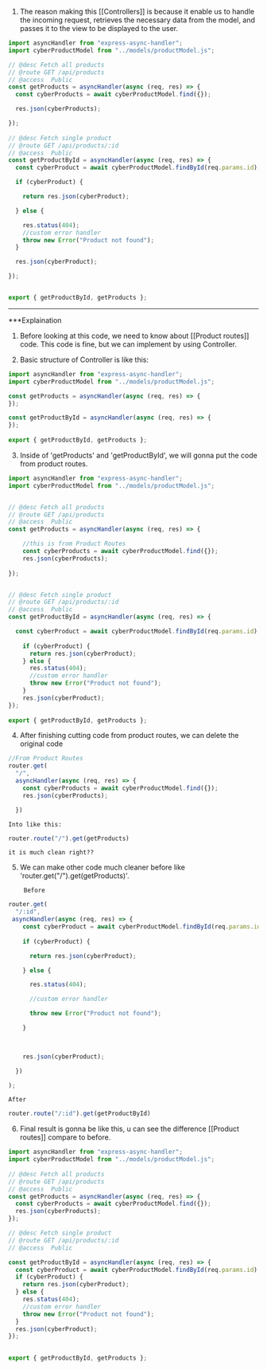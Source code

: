 1. The reason making this [[Controllers]] is because it enable us to handle the incoming request, retrieves the necessary data from the model, and passes it to the view to be displayed to the user. 

```js
import asyncHandler from "express-async-handler";
import cyberProductModel from "../models/productModel.js";

// @desc Fetch all products
// @route GET /api/products
// @access  Public
const getProducts = asyncHandler(async (req, res) => {
  const cyberProducts = await cyberProductModel.find({});

  res.json(cyberProducts);

});
 
// @desc Fetch single product
// @route GET /api/products/:id
// @access  Public
const getProductById = asyncHandler(async (req, res) => {
  const cyberProduct = await cyberProductModel.findById(req.params.id);

  if (cyberProduct) {

    return res.json(cyberProduct);

  } else {

    res.status(404);
    //custom error handler
    throw new Error("Product not found");
  }

  res.json(cyberProduct);

});


export { getProductById, getProducts };
```
***

***Explaination 

1. Before looking at this code, we need to know about [[Product routes]] code. This code is fine, but we can implement by using Controller. 

2. Basic structure of Controller is like this:
```js
import asyncHandler from "express-async-handler";
import cyberProductModel from "../models/productModel.js";

const getProducts = asyncHandler(async (req, res) => {
});

const getProductById = asyncHandler(async (req, res) => {
});
 
export { getProductById, getProducts };
```
3. Inside of 'getProducts' and 'getProductById', we will gonna put the code from product routes.

```js
import asyncHandler from "express-async-handler";
import cyberProductModel from "../models/productModel.js";


// @desc Fetch all products
// @route GET /api/products
// @access  Public
const getProducts = asyncHandler(async (req, res) => {

	//this is from Product Routes
    const cyberProducts = await cyberProductModel.find({});
    res.json(cyberProducts);
    
});


// @desc Fetch single product
// @route GET /api/products/:id
// @access  Public
const getProductById = asyncHandler(async (req, res) => {

  const cyberProduct = await cyberProductModel.findById(req.params.id);
  
    if (cyberProduct) {
      return res.json(cyberProduct);
    } else {
      res.status(404);
      //custom error handler
      throw new Error("Product not found");
    }
    res.json(cyberProduct);
});
 
export { getProductById, getProducts };
```

4. After finishing cutting code from product routes, we can delete the original code
```js
//From Product Routes
router.get(
  "/",
  asyncHandler(async (req, res) => {
    const cyberProducts = await cyberProductModel.find({});
    res.json(cyberProducts);

  })

```
	Into like this:
```js
router.route("/").get(getProducts)

```
	it is much clean right??

5. We can make other code much cleaner before like 'router.get("/").get(getProducts)'.


		Before
```js
router.get(
  "/:id",
 asyncHandler(async (req, res) => {
    const cyberProduct = await cyberProductModel.findById(req.params.id);
  
    if (cyberProduct) {

      return res.json(cyberProduct);

    } else {

      res.status(404);

      //custom error handler

      throw new Error("Product not found");

    }

  

    res.json(cyberProduct);

  })

);
```
	After
```js
router.route("/:id").get(getProductById)
```

6. Final result is gonna be like this, u can see the difference [[Product routes]] compare to before.
```js
import asyncHandler from "express-async-handler";
import cyberProductModel from "../models/productModel.js";
  
// @desc Fetch all products
// @route GET /api/products
// @access  Public
const getProducts = asyncHandler(async (req, res) => {
  const cyberProducts = await cyberProductModel.find({});
  res.json(cyberProducts);
});

// @desc Fetch single product
// @route GET /api/products/:id
// @access  Public

const getProductById = asyncHandler(async (req, res) => {
  const cyberProduct = await cyberProductModel.findById(req.params.id);
  if (cyberProduct) {
    return res.json(cyberProduct);
  } else {
    res.status(404);
    //custom error handler
    throw new Error("Product not found");
  }
  res.json(cyberProduct);
});

  
export { getProductById, getProducts };
```